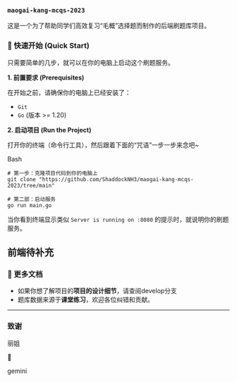 ### `maogai-kang-mcqs-2023`

这是一个为了帮助同学们高效复习“毛概”选择题而制作的后端刷题库项目。

### 🚀 快速开始 (Quick Start)

只需要简单的几步，就可以在你的电脑上启动这个刷题服务。

**1. 前置要求 (Prerequisites)**

在开始之前，请确保你的电脑上已经安装了：

- `Git`
- `Go` (版本 >= 1.20)

**2. 启动项目 (Run the Project)**

打开你的终端（命令行工具），然后跟着下面的“咒语”一步一步来念吧~

Bash

```
# 第一步：克隆项目代码到你的电脑上
git clone "https://github.com/ShaddockNH3/maogai-kang-mcqs-2023/tree/main"

# 第二部：启动服务
go run main.go
```

当你看到终端显示类似 `Server is running on :8080` 的提示时，就说明你的刷题服务。

前端待补充
----

### 📝 更多文档

- 如果你想了解项目的**项目的设计细节**，请查阅develop分支
- 题库数据来源于**课堂练习**，欢迎各位纠错和贡献。


---
### 致谢

丽姐

🦌

gemini
